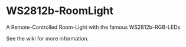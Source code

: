 # WS2812b-RoomLight
A Remote-Controlled Room-Light with the famous WS2812b-RGB-LEDs

See the wiki for more information.

